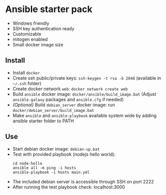 # Ansible starter pack

- Windows friendly
- SSH key authentication ready
- Customizable
- mitogen enabled
- Small docker image size

## Install

- Install `docker`
- Create ssh public/private keys: `ssh-keygen -t rsa -b 2048` (available in `~/.ssh` folder)
- Create docker network `web`: `docker network create web`
- Build `ansible` docker image: `docker/ansible/build_image.bat` (Adjust `ansible-galaxy` packages and `ansible.cfg` if needed)
- _(Optional)_ Build `debian_server` docker image: run `docker/debian_server/build_image.bat`
- Make `ansible` and `ansible-playbook` available system wide by adding ansible starter folder to PATH

## Use

- Start debian docker image: `debian-up.bat`
- Test with provided playbook (nodejs hello world):
  ```
  cd node-hello
  ansible all -m ping -i hosts
  ansible-playbook -i hosts main.yml
  ```
- The included debian server is accessible through SSH on port 2222
- After running the test playbook check: localhost:3000
